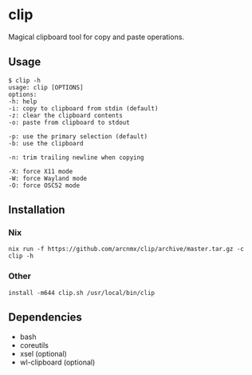 # clip

Magical clipboard tool for copy and paste operations.

## Usage

```
$ clip -h
usage: clip [OPTIONS]
options:
-h: help
-i: copy to clipboard from stdin (default)
-z: clear the clipboard contents
-o: paste from clipboard to stdout

-p: use the primary selection (default)
-b: use the clipboard

-n: trim trailing newline when copying

-X: force X11 mode
-W: force Wayland mode
-O: force OSC52 mode
```

## Installation

### Nix

```shell
nix run -f https://github.com/arcnmx/clip/archive/master.tar.gz -c clip -h
```

### Other

```shell
install -m644 clip.sh /usr/local/bin/clip
```

## Dependencies

- bash
- coreutils
- xsel (optional)
- wl-clipboard (optional)
